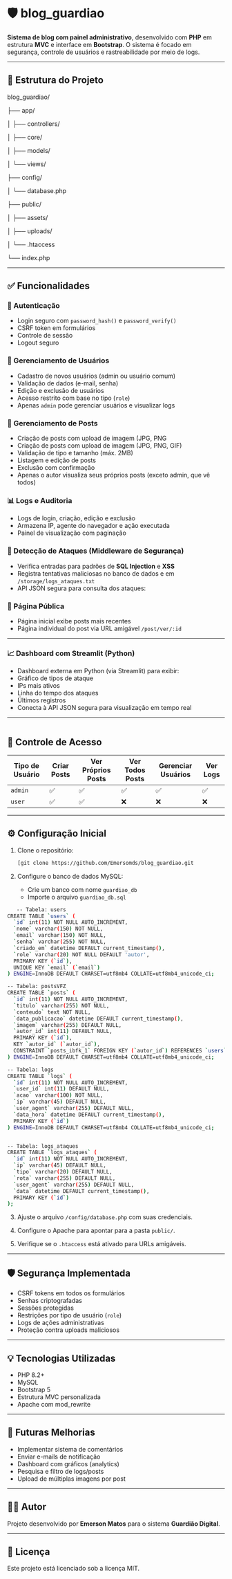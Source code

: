 # 🛡️ blog_guardiao

**Sistema de blog com painel administrativo**, desenvolvido com **PHP** em estrutura **MVC** e interface em **Bootstrap**. O sistema é focado em segurança, controle de usuários e rastreabilidade por meio de logs.

---

## 📁 Estrutura do Projeto

blog_guardiao/

├── app/

│ ├── controllers/

│ ├── core/

│ ├── models/

│ └── views/

├── config/

│ └── database.php

├── public/

│ ├── assets/

│ ├── uploads/

│ └── .htaccess

└── index.php


---

## ✅ Funcionalidades

### 🔐 Autenticação
- Login seguro com `password_hash()` e `password_verify()`
- CSRF token em formulários
- Controle de sessão
- Logout seguro

### 👤 Gerenciamento de Usuários
- Cadastro de novos usuários (admin ou usuário comum)
- Validação de dados (e-mail, senha)
- Edição e exclusão de usuários
- Acesso restrito com base no tipo (`role`)
- Apenas `admin` pode gerenciar usuários e visualizar logs

### 📝 Gerenciamento de Posts
- Criação de posts com upload de imagem (JPG, PNG
- Criação de posts com upload de imagem (JPG, PNG, GIF)
- Validação de tipo e tamanho (máx. 2MB)
- Listagem e edição de posts
- Exclusão com confirmação
- Apenas o autor visualiza seus próprios posts (exceto admin, que vê todos)

### 📊 Logs e Auditoria
- Logs de login, criação, edição e exclusão
- Armazena IP, agente do navegador e ação executada
- Painel de visualização com paginação

### 🚨 Detecção de Ataques (Middleware de Segurança)
- Verifica entradas para padrões de **SQL Injection** e **XSS**
- Registra tentativas maliciosas no banco de dados e em `/storage/logs_ataques.txt`
- API JSON segura para consulta dos ataques:

### 📄 Página Pública
- Página inicial exibe posts mais recentes
- Página individual do post via URL amigável `/post/ver/:id`

---
### 📈 Dashboard com Streamlit (Python)
- Dashboard externa em Python (via Streamlit) para exibir:
- Gráfico de tipos de ataque
- IPs mais ativos
- Linha do tempo dos ataques
- Últimos registros
- Conecta à API JSON segura para visualização em tempo real

---
```/public/api/logs_ataques?token=meuTokenSegur0
```

## 🔐 Controle de Acesso

| Tipo de Usuário | Criar Posts | Ver Próprios Posts | Ver Todos Posts | Gerenciar Usuários | Ver Logs |
|-----------------|-------------|---------------------|------------------|---------------------|----------|
| `admin`         | ✅          | ✅                  | ✅               | ✅                  | ✅       |
| `user`          | ✅          | ✅                  | ❌               | ❌                  | ❌       |

---

## ⚙️ Configuração Inicial

1. Clone o repositório:
   ```bash
   [git clone https://github.com/Emersomds/blog_guardiao.git
   ```

2. Configure o banco de dados MySQL:
   - Crie um banco com nome `guardiao_db`
   - Importe o arquivo `guardiao_db.sql`

```bash
   -- Tabela: users 
CREATE TABLE `users` (
  `id` int(11) NOT NULL AUTO_INCREMENT,
  `nome` varchar(150) NOT NULL,
  `email` varchar(150) NOT NULL,
  `senha` varchar(255) NOT NULL,
  `criado_em` datetime DEFAULT current_timestamp(),
  `role` varchar(20) NOT NULL DEFAULT 'autor',
  PRIMARY KEY (`id`),
  UNIQUE KEY `email` (`email`)
) ENGINE=InnoDB DEFAULT CHARSET=utf8mb4 COLLATE=utf8mb4_unicode_ci;

-- Tabela: postsVFZ
CREATE TABLE `posts` (
  `id` int(11) NOT NULL AUTO_INCREMENT,
  `titulo` varchar(255) NOT NULL,
  `conteudo` text NOT NULL,
  `data_publicacao` datetime DEFAULT current_timestamp(),
  `imagem` varchar(255) DEFAULT NULL,
  `autor_id` int(11) DEFAULT NULL,
  PRIMARY KEY (`id`),
  KEY `autor_id` (`autor_id`),
  CONSTRAINT `posts_ibfk_1` FOREIGN KEY (`autor_id`) REFERENCES `users` (`id`) ON DELETE SET NULL
) ENGINE=InnoDB DEFAULT CHARSET=utf8mb4 COLLATE=utf8mb4_unicode_ci;

-- Tabela: logs
CREATE TABLE `logs` (
  `id` int(11) NOT NULL AUTO_INCREMENT,
  `user_id` int(11) DEFAULT NULL,
  `acao` varchar(100) NOT NULL,
  `ip` varchar(45) DEFAULT NULL,
  `user_agent` varchar(255) DEFAULT NULL,
  `data_hora` datetime DEFAULT current_timestamp(),
  PRIMARY KEY (`id`)
) ENGINE=InnoDB DEFAULT CHARSET=utf8mb4 COLLATE=utf8mb4_unicode_ci;


-- Tabela: logs_ataques
CREATE TABLE `logs_ataques` (
  `id` int(11) NOT NULL AUTO_INCREMENT,
  `ip` varchar(45) DEFAULT NULL,
  `tipo` varchar(20) DEFAULT NULL,
  `rota` varchar(255) DEFAULT NULL,
  `user_agent` varchar(255) DEFAULT NULL,
  `data` datetime DEFAULT current_timestamp(),
  PRIMARY KEY (`id`)
);
```
3. Ajuste o arquivo `/config/database.php` com suas credenciais.

4. Configure o Apache para apontar para a pasta `public/`.

5. Verifique se o `.htaccess` está ativado para URLs amigáveis.

---

## 🛡️ Segurança Implementada

- CSRF tokens em todos os formulários
- Senhas criptografadas
- Sessões protegidas
- Restrições por tipo de usuário (`role`)
- Logs de ações administrativas
- Proteção contra uploads maliciosos

---

## 💡 Tecnologias Utilizadas

- PHP 8.2+
- MySQL
- Bootstrap 5
- Estrutura MVC personalizada
- Apache com mod_rewrite

---

## 📌 Futuras Melhorias

- Implementar sistema de comentários
- Enviar e-mails de notificação
- Dashboard com gráficos (analytics)
- Pesquisa e filtro de logs/posts
- Upload de múltiplas imagens por post

---

## 👨‍💻 Autor

Projeto desenvolvido por **Emerson Matos** para o sistema **Guardião Digital**.

---

## 📝 Licença

Este projeto está licenciado sob a licença MIT.
